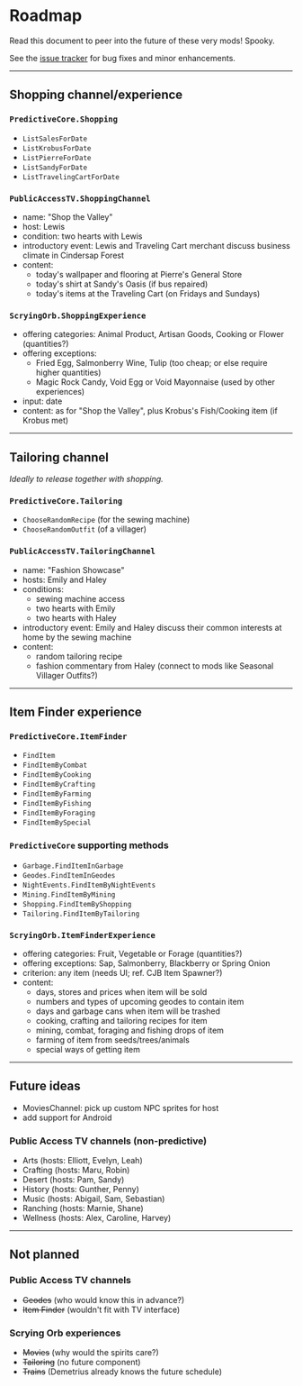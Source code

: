 # Roadmap

Read this document to peer into the future of these very mods! Spooky.

See the [issue tracker](https://gitlab.com/kdau/predictivemods/-/issues) for bug fixes and minor enhancements.

---

## Shopping channel/experience

### `PredictiveCore.Shopping`

* `ListSalesForDate`
* `ListKrobusForDate`
* `ListPierreForDate`
* `ListSandyForDate`
* `ListTravelingCartForDate`

### `PublicAccessTV.ShoppingChannel`

* name: "Shop the Valley"
* host: Lewis
* condition: two hearts with Lewis
* introductory event: Lewis and Traveling Cart merchant discuss business climate in Cindersap Forest
* content:
	* today's wallpaper and flooring at Pierre's General Store
	* today's shirt at Sandy's Oasis (if bus repaired)
	* today's items at the Traveling Cart (on Fridays and Sundays)

### `ScryingOrb.ShoppingExperience`

* offering categories: Animal Product, Artisan Goods, Cooking or Flower (quantities?)
* offering exceptions:
	* Fried Egg, Salmonberry Wine, Tulip (too cheap; or else require higher quantities)
	* Magic Rock Candy, Void Egg or Void Mayonnaise (used by other experiences)
* input: date
* content: as for "Shop the Valley", plus Krobus's Fish/Cooking item (if Krobus met)

---

## Tailoring channel

*Ideally to release together with shopping.*

### `PredictiveCore.Tailoring`

* `ChooseRandomRecipe` (for the sewing machine)
* `ChooseRandomOutfit` (of a villager)

### `PublicAccessTV.TailoringChannel`

* name: "Fashion Showcase"
* hosts: Emily and Haley
* conditions:
	* sewing machine access
	* two hearts with Emily
	* two hearts with Haley
* introductory event: Emily and Haley discuss their common interests at home by the sewing machine
* content:
	* random tailoring recipe
	* fashion commentary from Haley (connect to mods like Seasonal Villager Outfits?)

---

## Item Finder experience

### `PredictiveCore.ItemFinder`

* `FindItem`
* `FindItemByCombat`
* `FindItemByCooking`
* `FindItemByCrafting`
* `FindItemByFarming`
* `FindItemByFishing`
* `FindItemByForaging`
* `FindItemBySpecial`

### `PredictiveCore` supporting methods

* `Garbage.FindItemInGarbage`
* `Geodes.FindItemInGeodes`
* `NightEvents.FindItemByNightEvents`
* `Mining.FindItemByMining`
* `Shopping.FindItemByShopping`
* `Tailoring.FindItemByTailoring`

### `ScryingOrb.ItemFinderExperience`

* offering categories: Fruit, Vegetable or Forage (quantities?)
* offering exceptions: Sap, Salmonberry, Blackberry or Spring Onion
* criterion: any item (needs UI; ref. CJB Item Spawner?)
* content:
	* days, stores and prices when item will be sold
	* numbers and types of upcoming geodes to contain item
	* days and garbage cans when item will be trashed
	* cooking, crafting and tailoring recipes for item
	* mining, combat, foraging and fishing drops of item
	* farming of item from seeds/trees/animals
	* special ways of getting item

---

## Future ideas

* MoviesChannel: pick up custom NPC sprites for host
* add support for Android

### Public Access TV channels (non-predictive)

* Arts (hosts: Elliott, Evelyn, Leah)
* Crafting (hosts: Maru, Robin)
* Desert (hosts: Pam, Sandy)
* History (hosts: Gunther, Penny)
* Music (hosts: Abigail, Sam, Sebastian)
* Ranching (hosts: Marnie, Shane)
* Wellness (hosts: Alex, Caroline, Harvey)

---

## Not planned

### Public Access TV channels

* ~~Geodes~~ (who would know this in advance?)
* ~~Item Finder~~ (wouldn't fit with TV interface)

### Scrying Orb experiences

* ~~Movies~~ (why would the spirits care?)
* ~~Tailoring~~ (no future component)
* ~~Trains~~ (Demetrius already knows the future schedule)
